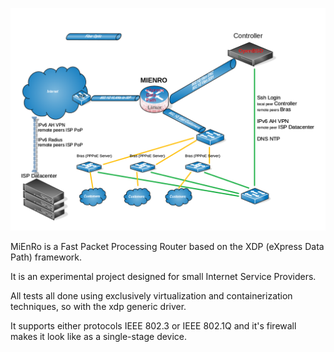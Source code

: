 <p align="center">
  <img src="docs/images/Mienro.main.png" width="1000" title="Schema">
</p>

MiEnRo is a Fast Packet Processing Router based on the XDP (eXpress Data Path) framework.

It is an experimental project designed for small Internet Service Providers.

All tests all done using exclusively virtualization and containerization techniques, so with the xdp generic driver.

It supports either protocols IEEE 802.3 or IEEE 802.1Q and it's firewall makes it look like as a single-stage device.


